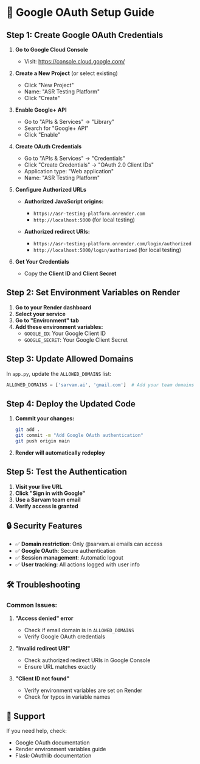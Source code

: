 # 🔐 Google OAuth Setup Guide

## Step 1: Create Google OAuth Credentials

1. **Go to Google Cloud Console**
   - Visit: https://console.cloud.google.com/

2. **Create a New Project** (or select existing)
   - Click "New Project"
   - Name: "ASR Testing Platform"
   - Click "Create"

3. **Enable Google+ API**
   - Go to "APIs & Services" → "Library"
   - Search for "Google+ API"
   - Click "Enable"

4. **Create OAuth Credentials**
   - Go to "APIs & Services" → "Credentials"
   - Click "Create Credentials" → "OAuth 2.0 Client IDs"
   - Application type: "Web application"
   - Name: "ASR Testing Platform"

5. **Configure Authorized URLs**
   - **Authorized JavaScript origins:**
     - `https://asr-testing-platform.onrender.com`
     - `http://localhost:5000` (for local testing)
   
   - **Authorized redirect URIs:**
     - `https://asr-testing-platform.onrender.com/login/authorized`
     - `http://localhost:5000/login/authorized` (for local testing)

6. **Get Your Credentials**
   - Copy the **Client ID** and **Client Secret**

## Step 2: Set Environment Variables on Render

1. **Go to your Render dashboard**
2. **Select your service**
3. **Go to "Environment" tab**
4. **Add these environment variables:**
   - `GOOGLE_ID`: Your Google Client ID
   - `GOOGLE_SECRET`: Your Google Client Secret

## Step 3: Update Allowed Domains

In `app.py`, update the `ALLOWED_DOMAINS` list:

```python
ALLOWED_DOMAINS = ['sarvam.ai', 'gmail.com']  # Add your team domains
```

## Step 4: Deploy the Updated Code

1. **Commit your changes:**
   ```bash
   git add .
   git commit -m "Add Google OAuth authentication"
   git push origin main
   ```

2. **Render will automatically redeploy**

## Step 5: Test the Authentication

1. **Visit your live URL**
2. **Click "Sign in with Google"**
3. **Use a Sarvam team email**
4. **Verify access is granted**

## 🔒 Security Features

- ✅ **Domain restriction**: Only @sarvam.ai emails can access
- ✅ **Google OAuth**: Secure authentication
- ✅ **Session management**: Automatic logout
- ✅ **User tracking**: All actions logged with user info

## 🛠️ Troubleshooting

### Common Issues:

1. **"Access denied" error**
   - Check if email domain is in `ALLOWED_DOMAINS`
   - Verify Google OAuth credentials

2. **"Invalid redirect URI"**
   - Check authorized redirect URIs in Google Console
   - Ensure URL matches exactly

3. **"Client ID not found"**
   - Verify environment variables are set on Render
   - Check for typos in variable names

## 📧 Support

If you need help, check:
- Google OAuth documentation
- Render environment variables guide
- Flask-OAuthlib documentation


